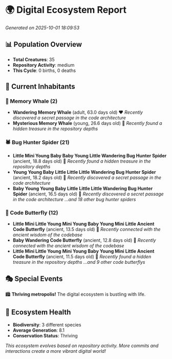 # 🌍 Digital Ecosystem Report
*Generated on 2025-10-01 18:09:53*

## 📊 Population Overview
- **Total Creatures**: 35
- **Repository Activity**: medium
- **This Cycle**: 0 births, 0 deaths

## 👥 Current Inhabitants

### 🐋 Memory Whale (2)
- **Wandering Memory Whale** (adult, 63.0 days old) ❤️
  *Recently discovered a secret passage in the code architecture*
- **Mysterious Memory Whale** (young, 26.6 days old) 💛
  *Recently found a hidden treasure in the repository depths*

### 🕷️ Bug Hunter Spider (21)
- **Little Mini Young Baby Baby Young Little Wandering Bug Hunter Spider** (ancient, 18.8 days old) 💛
  *Recently found a hidden treasure in the repository depths*
- **Young Young Baby Little Little Little Wandering Bug Hunter Spider** (ancient, 18.2 days old) 💛
  *Recently discovered a secret passage in the code architecture*
- **Baby Young Young Baby Little Little Little Wandering Bug Hunter Spider** (ancient, 16.5 days old) 💛
  *Recently discovered a secret passage in the code architecture*
  *...and 18 other bug hunter spiders*

### 🦋 Code Butterfly (12)
- **Little Mini Little Young Mini Young Baby Young Mini Little Ancient Code Butterfly** (ancient, 13.5 days old) 💛
  *Recently connected with the ancient wisdom of the codebase*
- **Baby Wandering Code Butterfly** (ancient, 12.8 days old) 💛
  *Recently connected with the ancient wisdom of the codebase*
- **Little Mini Little Young Mini Young Baby Young Mini Little Ancient Code Butterfly** (ancient, 11.5 days old) 💛
  *Recently found a hidden treasure in the repository depths*
  *...and 9 other code butterflys*

## 🎭 Special Events

🏙️ **Thriving metropolis!** The digital ecosystem is bustling with life.

## 🔬 Ecosystem Health
- **Biodiversity**: 3 different species
- **Average Generation**: 8.1
- **Conservation Status**: Thriving

*This ecosystem evolves based on repository activity. More commits and interactions create a more vibrant digital world!*